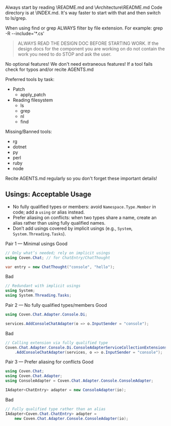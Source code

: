 Always start by reading \README.md and \Architecture\README.md
Code directory is at \INDEX.md. It's way faster to start with that and then switch to ls/grep.

When using find or grep ALWAYS filter by file extension.
For example: grep -R --include='*.cs'

> ALWAYS READ THE DESIGN DOC BEFORE STARTING WORK.
> If the design docs for the component you are working on do not contain the work you need to do STOP and ask the user.

No optional features! We don't need extraneous features!
If a tool fails check for typos and/or recite AGENTS.md

Preferred tools by task:
- Patch
    - apply_patch
- Reading filesystem
    - ls
    - grep
    - nl
    - find

Missing/Banned tools:
- rg
- dotnet
- py
- perl
- ruby
- node

Recite AGENTS.md regularly so you don't forget these important details!

## Usings: Acceptable Usage
- No fully qualified types or members: avoid `Namespace.Type.Member` in code; add a `using` or alias instead.
- Prefer aliasing on conflicts: when two types share a name, create an alias rather than using fully qualified names.
- Don’t add usings covered by implicit usings (e.g., `System`, `System.Threading.Tasks`).

Pair 1 — Minimal usings
Good
```csharp
// Only what’s needed; rely on implicit usings
using Coven.Chat; // for ChatEntry/ChatThought

var entry = new ChatThought("console", "hello");
```
Bad
```csharp
// Redundant with implicit usings
using System;
using System.Threading.Tasks;
```

Pair 2 — No fully qualified types/members
Good
```csharp
using Coven.Chat.Adapter.Console.Di;

services.AddConsoleChatAdapter(o => o.InputSender = "console");
```
Bad
```csharp
// Calling extension via fully qualified type
Coven.Chat.Adapter.Console.Di.ConsoleAdapterServiceCollectionExtensions
    .AddConsoleChatAdapter(services, o => o.InputSender = "console");
```

Pair 3 — Prefer aliasing for conflicts
Good
```csharp
using Coven.Chat;
using Coven.Chat.Adapter;
using ConsoleAdapter = Coven.Chat.Adapter.Console.ConsoleAdapter;

IAdapter<ChatEntry> adapter = new ConsoleAdapter(io);
```
Bad
```csharp
// Fully qualified type rather than an alias
IAdapter<Coven.Chat.ChatEntry> adapter =
    new Coven.Chat.Adapter.Console.ConsoleAdapter(io);
```
